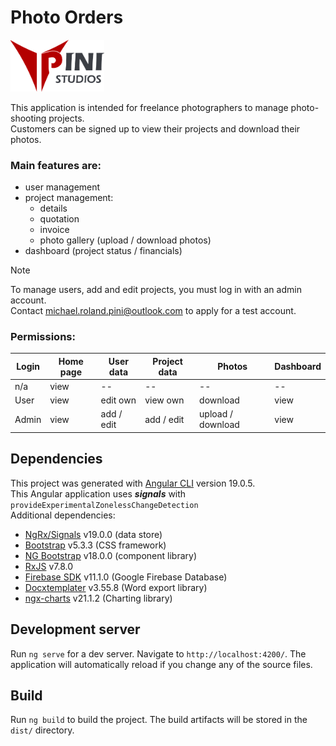 # Photo Orders
<img alt="PiniStudios Logo" src="public/pinistudios_200.png" width="150">

This application is intended for freelance photographers to manage photo-shooting 
projects.  
Customers can be signed up to view their projects and download their photos.  

### Main features are:
- user management
- project management: 
  - details
  - quotation
  - invoice
  - photo gallery (upload / download photos)
- dashboard (project status / financials)

> [!NOTE]  
> To manage users, add and edit projects, you must log in with an admin account.  
> Contact [michael.roland.pini@outlook.com](mailto:michael.roland.pini@outlook.com) to apply for a test account.

### Permissions:

| Login | Home page | User data  | Project data | Photos            | Dashboard |
|-------|-----------|------------|--------------|-------------------|-----------|
| n/a   | view      | --         | --           | --                | --        |
| User  | view      | edit own   | view own     | download          | view      |
| Admin | view      | add / edit | add / edit   | upload / download | view      |

 

## Dependencies
This project was generated with [Angular CLI](https://github.com/angular/angular-cli) version 19.0.5.  
This Angular application uses ***signals*** with `provideExperimentalZonelessChangeDetection`  
Additional dependencies:  
- [NgRx/Signals](https://ngrx.io/guide/signals) v19.0.0 (data store)
- [Bootstrap](https://getbootstrap.com/) v5.3.3 (CSS framework)
- [NG Bootstrap](https://ng-bootstrap.github.io/) v18.0.0 (component library)
- [RxJS](https://rxjs.dev/guide/overview) v7.8.0
- [Firebase SDK](https://github.com/firebase/firebase-js-sdk) v11.1.0 (Google Firebase Database)
- [Docxtemplater](https://docxtemplater.com/) v3.55.8 (Word export library)
- [ngx-charts](https://www.npmjs.com/package/@swimlane/ngx-charts?activeTab=readme) v21.1.2 (Charting library)

## Development server

Run `ng serve` for a dev server. Navigate to `http://localhost:4200/`. The application will automatically reload if you change any of the source files.


## Build

Run `ng build` to build the project. The build artifacts will be stored in the `dist/` directory.


